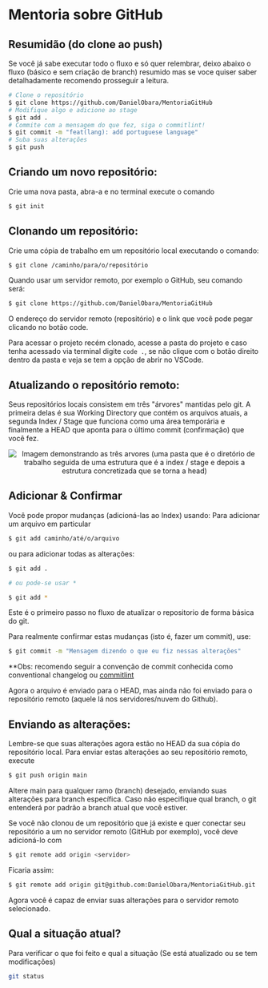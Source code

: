 # Mentoria sobre GitHub

## Resumidão (do clone ao push)
Se você já sabe executar todo o fluxo e só quer relembrar, deixo abaixo o fluxo (básico e sem criação de branch) resumido mas se voce quiser saber detalhadamente recomendo prosseguir a leitura.

```bash
# Clone o repositório
$ git clone https://github.com/DanielObara/MentoriaGitHub
# Modifique algo e adicione ao stage
$ git add .
# Commite com a mensagem do que fez, siga o commitlint!
$ git commit -m "feat(lang): add portuguese language"
# Suba suas alterações
$ git push
```

## Criando um novo repositório:
Crie uma nova pasta, abra-a e no terminal execute o comando

```bash
$ git init
```
## Clonando um repositório:
Crie uma cópia de trabalho em um repositório local executando o comando:

```bash
$ git clone /caminho/para/o/repositório
```
Quando usar um servidor remoto, por exemplo o GitHub, seu comando será:

```bash
$ git clone https://github.com/DanielObara/MentoriaGitHub
```
O endereço do servidor remoto (repositório) e o link que você pode pegar clicando no botão code.

Para acessar o projeto recém clonado, acesse a pasta do projeto e caso tenha acessado via terminal digite `code .`,
se não clique com o botão direito dentro da pasta e veja se tem a opção de abrir no VSCode.

## Atualizando o repositório remoto:

Seus repositórios locais consistem em três "árvores" mantidas pelo git. A primeira delas é sua Working Directory que contém os arquivos atuais, a segunda Index / Stage que funciona como uma área temporária e finalmente a HEAD que aponta para o último commit (confirmação) que você fez.

<p align="center">
  <img src="https://user-images.githubusercontent.com/42970570/133843768-083e637d-5004-4582-8d45-eb1cf7263a0e.png" alt="Imagem demonstrando as três arvores (uma pasta que é o diretório de trabalho seguida de uma estrutura que é a index / stage e depois a estrutura concretizada que se torna a head)" ></img>
</p>

## Adicionar & Confirmar

Você pode propor mudanças (adicioná-las ao Index) usando:
Para adicionar um arquivo em particular

```bash
$ git add caminho/até/o/arquivo
```
ou para adicionar todas as alterações:

```bash
$ git add .

# ou pode-se usar *

$ git add *
```
Este é o primeiro passo no fluxo de atualizar o repositorio de forma básica do git. 

Para realmente confirmar estas mudanças (isto é, fazer um commit), use:

```bash
$ git commit -m "Mensagem dizendo o que eu fiz nessas alterações"
```
**Obs: recomendo seguir a convenção de commit conhecida como conventional changelog ou [commitlint](https://github.com/conventional-changelog/commitlint)

Agora o arquivo é enviado para o HEAD, mas ainda não foi enviado para o repositório remoto (aquele lá nos servidores/nuvem do Github).

## Enviando as alterações:
Lembre-se que suas alterações agora estão no HEAD da sua cópia do repositório local. 
Para enviar estas alterações ao seu repositório remoto, execute

```bash
$ git push origin main
```

Altere main para qualquer ramo (branch) desejado, enviando suas alterações para branch específica. Caso não especifique qual branch, o git entenderá por padrão a branch atual que você estiver.

Se você não clonou de um repositório que já existe e quer conectar seu repositório a um no servidor remoto (GitHub por exemplo), você deve adicioná-lo com

```bash
$ git remote add origin <servidor>
```

Ficaria assim:
  
```bash
$ git remote add origin git@github.com:DanielObara/MentoriaGitHub.git
```

Agora você é capaz de enviar suas alterações para o servidor remoto selecionado.

## Qual a situação atual?
Para verificar o que foi feito e qual a situação (Se está atualizado ou se tem modificações)

```bash
git status

```
